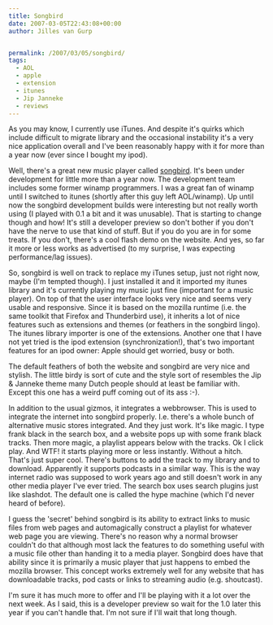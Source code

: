 ```yaml
---
title: Songbird
date: 2007-03-05T22:43:08+00:00
author: Jilles van Gurp


permalink: /2007/03/05/songbird/
tags:
  - AOL
  - apple
  - extension
  - itunes
  - Jip Janneke
  - reviews
---
```

As you may know, I currently use iTunes. And despite it's quirks which include difficult to migrate library and the occasional instability it's a very nice application overall and I've been reasonably happy with it for more than a year now (ever since I bought my ipod).

Well, there's a great new music player called [songbird](http://www.songbirdnest.com/). It's been under development for little more than a year now. The development team includes some former winamp programmers. I was a great fan of winamp until I switched to itunes (shortly after this guy left AOL/winamp). Up until now the songbird development builds were interesting but not really worth using (I played with 0.1 a bit and it was unusable). That is starting to change though and how! It's still a developer preview so don't bother if you don't have the nerve to use that kind of stuff. But if you do you are in for some treats. If you don't, there's a cool flash demo on the website. And yes, so far it more or less works as advertised (to my surprise, I was expecting performance/lag issues).

So, songbird is well on track to replace my iTunes setup, just not right now, maybe (I'm tempted though). I just installed it and it imported my itunes library and it's currently playing my music just fine (important for a music player). On top of that the user interface looks very nice and seems very usable and responsive. Since it is based on the mozilla runtime (i.e. the same toolkit that Firefox and Thunderbird use), it inherits a lot of nice features such as extensions and themes (or feathers in the songbird lingo). The itunes library importer is one of the extensions. Another one that I have not yet tried is the ipod extension (synchronization!), that's two important features for an ipod owner: Apple should get worried, busy or both.

The default feathers of both the website and songbird are very nice and stylish. The little birdy is sort of cute and the style sort of resembles the Jip & Janneke theme many Dutch people should at least be familiar with. Except this one has a weird puff coming out of its ass :-).

In addition to the usual gizmos, it integrates a webbrowser. This is used to integrate the internet into songbird properly. I.e. there's a whole bunch of alternative music stores integrated. And they just work. It's like magic. I type frank black in the search box, and a website pops up with some frank black tracks. Then more magic, a playlist appears below with the tracks. Ok I click play. And WTF! it starts playing more or less instantly. Without a hitch. That's just super cool. There's buttons to add the track to my library and to download. Apparently it supports podcasts in a similar way. This is the way internet radio was supposed to work years ago and still doesn't work in any other media player I've ever tried. The search box uses search plugins just like slashdot. The default one is called the hype machine (which I'd never heard of before).

I guess the 'secret' behind songbird is its ability to extract links to music files from web pages and automagically construct a playlist for whatever web page you are viewing. There's no reason why a normal browser couldn't do that although most lack the features to do something useful with a music file other than handing it to a media player. Songbird does have that ability since it is primarily a music player that just happens to embed the mozilla browser. This concept works extremely well for any website that has downloadable tracks, pod casts or links to streaming audio (e.g. shoutcast). 

I'm sure it has much more to offer and I'll be playing with it a lot over the next week. As I said, this is a developer preview so wait for the 1.0 later this year if you can't handle that. I'm not sure if I'll wait that long though.